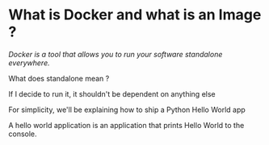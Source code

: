 # What is Docker and what is an Image ?

_Docker is a tool that allows you to run your software standalone everywhere._

What does standalone mean ?

If I decide to run it, it shouldn't be dependent on anything else

For simplicity, we'll be explaining how to ship a Python Hello World app

A hello world application is an application that prints Hello World to the console.

